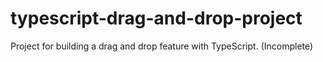# typescript-drag-and-drop-project
Project for building a drag and drop feature with TypeScript. (Incomplete)
